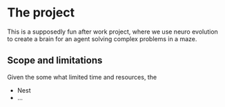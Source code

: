 # The project
This is a supposedly fun after work project, where we use neuro evolution to create a brain for an agent solving complex problems in a maze.  

## Scope and limitations
Given the some what limited time and resources, the
* Nest
* ...


